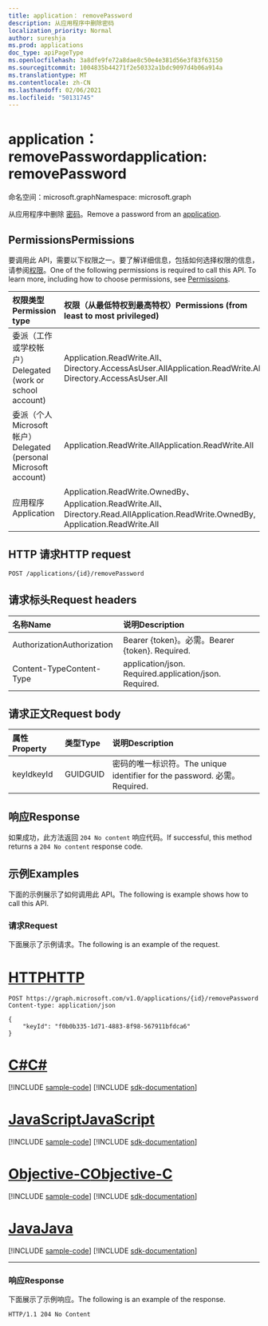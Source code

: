 ```yaml
---
title: application： removePassword
description: 从应用程序中删除密码
localization_priority: Normal
author: sureshja
ms.prod: applications
doc_type: apiPageType
ms.openlocfilehash: 3a8dfe9fe72a8dae8c50e4e381d56e3f83f63150
ms.sourcegitcommit: 1004835b44271f2e50332a1bdc9097d4b06a914a
ms.translationtype: MT
ms.contentlocale: zh-CN
ms.lasthandoff: 02/06/2021
ms.locfileid: "50131745"
---
```

# <a name="application-removepassword"></a><span data-ttu-id="f8061-103">application： removePassword</span><span class="sxs-lookup"><span data-stu-id="f8061-103">application: removePassword</span></span>

<span data-ttu-id="f8061-104">命名空间：microsoft.graph</span><span class="sxs-lookup"><span data-stu-id="f8061-104">Namespace: microsoft.graph</span></span>

<span data-ttu-id="f8061-105">从应用程序中删除 [密码](../resources/application.md)。</span><span class="sxs-lookup"><span data-stu-id="f8061-105">Remove a password from an [application](../resources/application.md).</span></span>

## <a name="permissions"></a><span data-ttu-id="f8061-106">Permissions</span><span class="sxs-lookup"><span data-stu-id="f8061-106">Permissions</span></span>

<span data-ttu-id="f8061-p101">要调用此 API，需要以下权限之一。要了解详细信息，包括如何选择权限的信息，请参阅[权限](/graph/permissions-reference)。</span><span class="sxs-lookup"><span data-stu-id="f8061-p101">One of the following permissions is required to call this API. To learn more, including how to choose permissions, see [Permissions](/graph/permissions-reference).</span></span>

| <span data-ttu-id="f8061-109">权限类型</span><span class="sxs-lookup"><span data-stu-id="f8061-109">Permission type</span></span>                        | <span data-ttu-id="f8061-110">权限（从最低特权到最高特权）</span><span class="sxs-lookup"><span data-stu-id="f8061-110">Permissions (from least to most privileged)</span></span> |
|:---------------------------------------|:--------------------------------------------|
| <span data-ttu-id="f8061-111">委派（工作或学校帐户）</span><span class="sxs-lookup"><span data-stu-id="f8061-111">Delegated (work or school account)</span></span>     | <span data-ttu-id="f8061-112">Application.ReadWrite.All、Directory.AccessAsUser.All</span><span class="sxs-lookup"><span data-stu-id="f8061-112">Application.ReadWrite.All, Directory.AccessAsUser.All</span></span> |
| <span data-ttu-id="f8061-113">委派（个人 Microsoft 帐户）</span><span class="sxs-lookup"><span data-stu-id="f8061-113">Delegated (personal Microsoft account)</span></span> | <span data-ttu-id="f8061-114">Application.ReadWrite.All</span><span class="sxs-lookup"><span data-stu-id="f8061-114">Application.ReadWrite.All</span></span> |
| <span data-ttu-id="f8061-115">应用程序</span><span class="sxs-lookup"><span data-stu-id="f8061-115">Application</span></span>                            | <span data-ttu-id="f8061-116">Application.ReadWrite.OwnedBy、Application.ReadWrite.All、Directory.Read.All</span><span class="sxs-lookup"><span data-stu-id="f8061-116">Application.ReadWrite.OwnedBy, Application.ReadWrite.All</span></span> |

## <a name="http-request"></a><span data-ttu-id="f8061-117">HTTP 请求</span><span class="sxs-lookup"><span data-stu-id="f8061-117">HTTP request</span></span>

<!-- { "blockType": "ignored" } -->

```http
POST /applications/{id}/removePassword
```

## <a name="request-headers"></a><span data-ttu-id="f8061-118">请求标头</span><span class="sxs-lookup"><span data-stu-id="f8061-118">Request headers</span></span>

| <span data-ttu-id="f8061-119">名称</span><span class="sxs-lookup"><span data-stu-id="f8061-119">Name</span></span>           | <span data-ttu-id="f8061-120">说明</span><span class="sxs-lookup"><span data-stu-id="f8061-120">Description</span></span>                |
|:---------------|:---------------------------|
| <span data-ttu-id="f8061-121">Authorization</span><span class="sxs-lookup"><span data-stu-id="f8061-121">Authorization</span></span>  | <span data-ttu-id="f8061-p102">Bearer {token}。必需。</span><span class="sxs-lookup"><span data-stu-id="f8061-p102">Bearer {token}. Required.</span></span>  |
| <span data-ttu-id="f8061-124">Content-Type</span><span class="sxs-lookup"><span data-stu-id="f8061-124">Content-Type</span></span>   | <span data-ttu-id="f8061-p103">application/json. Required.</span><span class="sxs-lookup"><span data-stu-id="f8061-p103">application/json. Required.</span></span>|

## <a name="request-body"></a><span data-ttu-id="f8061-127">请求正文</span><span class="sxs-lookup"><span data-stu-id="f8061-127">Request body</span></span>

| <span data-ttu-id="f8061-128">属性</span><span class="sxs-lookup"><span data-stu-id="f8061-128">Property</span></span>  | <span data-ttu-id="f8061-129">类型</span><span class="sxs-lookup"><span data-stu-id="f8061-129">Type</span></span> | <span data-ttu-id="f8061-130">说明</span><span class="sxs-lookup"><span data-stu-id="f8061-130">Description</span></span>|
|:----------|:-----|:-----------|
| <span data-ttu-id="f8061-131">keyId</span><span class="sxs-lookup"><span data-stu-id="f8061-131">keyId</span></span>     | <span data-ttu-id="f8061-132">GUID</span><span class="sxs-lookup"><span data-stu-id="f8061-132">GUID</span></span> | <span data-ttu-id="f8061-133">密码的唯一标识符。</span><span class="sxs-lookup"><span data-stu-id="f8061-133">The unique identifier for the password.</span></span> <span data-ttu-id="f8061-134">必需。</span><span class="sxs-lookup"><span data-stu-id="f8061-134">Required.</span></span> |

## <a name="response"></a><span data-ttu-id="f8061-135">响应</span><span class="sxs-lookup"><span data-stu-id="f8061-135">Response</span></span>

<span data-ttu-id="f8061-136">如果成功，此方法返回 `204 No content` 响应代码。</span><span class="sxs-lookup"><span data-stu-id="f8061-136">If successful, this method returns a `204 No content` response code.</span></span>

## <a name="examples"></a><span data-ttu-id="f8061-137">示例</span><span class="sxs-lookup"><span data-stu-id="f8061-137">Examples</span></span>

<span data-ttu-id="f8061-138">下面的示例展示了如何调用此 API。</span><span class="sxs-lookup"><span data-stu-id="f8061-138">The following is example shows how to call this API.</span></span>

### <a name="request"></a><span data-ttu-id="f8061-139">请求</span><span class="sxs-lookup"><span data-stu-id="f8061-139">Request</span></span>

<span data-ttu-id="f8061-140">下面展示了示例请求。</span><span class="sxs-lookup"><span data-stu-id="f8061-140">The following is an example of the request.</span></span>

# <a name="http"></a>[<span data-ttu-id="f8061-141">HTTP</span><span class="sxs-lookup"><span data-stu-id="f8061-141">HTTP</span></span>](#tab/http)
<!-- {
  "blockType": "request",
  "name": "application_removepassword"
}-->

```http
POST https://graph.microsoft.com/v1.0/applications/{id}/removePassword
Content-type: application/json

{
    "keyId": "f0b0b335-1d71-4883-8f98-567911bfdca6"
}
```
# <a name="c"></a>[<span data-ttu-id="f8061-142">C#</span><span class="sxs-lookup"><span data-stu-id="f8061-142">C#</span></span>](#tab/csharp)
[!INCLUDE [sample-code](../includes/snippets/csharp/application-removepassword-csharp-snippets.md)]
[!INCLUDE [sdk-documentation](../includes/snippets/snippets-sdk-documentation-link.md)]

# <a name="javascript"></a>[<span data-ttu-id="f8061-143">JavaScript</span><span class="sxs-lookup"><span data-stu-id="f8061-143">JavaScript</span></span>](#tab/javascript)
[!INCLUDE [sample-code](../includes/snippets/javascript/application-removepassword-javascript-snippets.md)]
[!INCLUDE [sdk-documentation](../includes/snippets/snippets-sdk-documentation-link.md)]

# <a name="objective-c"></a>[<span data-ttu-id="f8061-144">Objective-C</span><span class="sxs-lookup"><span data-stu-id="f8061-144">Objective-C</span></span>](#tab/objc)
[!INCLUDE [sample-code](../includes/snippets/objc/application-removepassword-objc-snippets.md)]
[!INCLUDE [sdk-documentation](../includes/snippets/snippets-sdk-documentation-link.md)]

# <a name="java"></a>[<span data-ttu-id="f8061-145">Java</span><span class="sxs-lookup"><span data-stu-id="f8061-145">Java</span></span>](#tab/java)
[!INCLUDE [sample-code](../includes/snippets/java/application-removepassword-java-snippets.md)]
[!INCLUDE [sdk-documentation](../includes/snippets/snippets-sdk-documentation-link.md)]

---


### <a name="response"></a><span data-ttu-id="f8061-146">响应</span><span class="sxs-lookup"><span data-stu-id="f8061-146">Response</span></span>

<span data-ttu-id="f8061-147">下面展示了示例响应。</span><span class="sxs-lookup"><span data-stu-id="f8061-147">The following is an example of the response.</span></span>

<!-- {
  "blockType": "response",
  "truncated": true,
  "@odata.type": "microsoft.graph.passwordCredential"
} -->

```http
HTTP/1.1 204 No Content
```

<!-- uuid: 16cd6b66-4b1a-43a1-adaf-3a886856ed98
2019-02-04 14:57:30 UTC -->
<!-- {
  "type": "#page.annotation",
  "description": "application: removePassword",
  "keywords": "",
  "section": "documentation",
  "tocPath": ""
}-->

